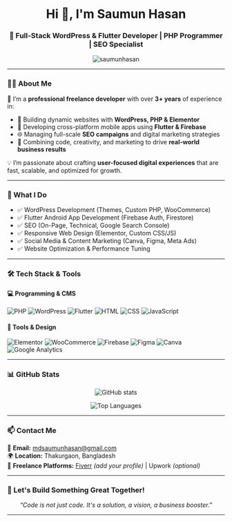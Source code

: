 <h1 align="center">Hi 👋, I'm Saumun Hasan</h1>
<h3 align="center">🚀 Full-Stack WordPress & Flutter Developer | PHP Programmer | SEO Specialist</h3>

<p align="center">
  <img src="https://komarev.com/ghpvc/?username=saumunhasan&label=Profile%20views&color=0e75b6&style=flat" alt="saumunhasan" />
</p>

---

### 🧑‍💻 About Me

🎯 I’m a **professional freelance developer** with over **3+ years** of experience in:

- 🔨 Building dynamic websites with **WordPress, PHP & Elementor**
- 📱 Developing cross-platform mobile apps using **Flutter & Firebase**
- 🌐 Managing full-scale **SEO campaigns** and digital marketing strategies
- 🧠 Combining code, creativity, and marketing to drive **real-world business results**

💡 I’m passionate about crafting **user-focused digital experiences** that are fast, scalable, and optimized for growth.

---

### 💼 What I Do

- ✅ WordPress Development (Themes, Custom PHP, WooCommerce)
- ✅ Flutter Android App Development (Firebase Auth, Firestore)
- ✅ SEO (On-Page, Technical, Google Search Console)
- ✅ Responsive Web Design (Elementor, Custom CSS/JS)
- ✅ Social Media & Content Marketing (Canva, Figma, Meta Ads)
- ✅ Website Optimization & Performance Tuning

---

### 🛠️ Tech Stack & Tools

#### 💻 Programming & CMS
![PHP](https://img.shields.io/badge/PHP-777BB4?style=for-the-badge&logo=php&logoColor=white)
![WordPress](https://img.shields.io/badge/WordPress-21759B?style=for-the-badge&logo=wordpress&logoColor=white)
![Flutter](https://img.shields.io/badge/Flutter-02569B?style=for-the-badge&logo=flutter&logoColor=white)
![HTML](https://img.shields.io/badge/HTML5-E34F26?style=for-the-badge&logo=html5)
![CSS](https://img.shields.io/badge/CSS3-1572B6?style=for-the-badge&logo=css3)
![JavaScript](https://img.shields.io/badge/JavaScript-F7DF1E?style=for-the-badge&logo=javascript&logoColor=black)

#### 🧩 Tools & Design
![Elementor](https://img.shields.io/badge/Elementor-9146FF?style=for-the-badge&logo=elementor&logoColor=white)
![WooCommerce](https://img.shields.io/badge/WooCommerce-96588A?style=for-the-badge&logo=woocommerce)
![Firebase](https://img.shields.io/badge/Firebase-FFCA28?style=for-the-badge&logo=firebase)
![Figma](https://img.shields.io/badge/Figma-F24E1E?style=for-the-badge&logo=figma)
![Canva](https://img.shields.io/badge/Canva-00C4CC?style=for-the-badge&logo=canva)
![Google Analytics](https://img.shields.io/badge/Google%20Analytics-E37400?style=for-the-badge&logo=googleanalytics&logoColor=white)

---

### 📊 GitHub Stats

<p align="center">
  <img src="https://github-readme-stats.vercel.app/api?username=saumun&show_icons=true&theme=radical&hide_border=true" alt="GitHub stats" />
</p>

<p align="center">
  <img src="https://github-readme-stats.vercel.app/api/top-langs/?username=saumun&layout=compact&theme=radical&hide_border=true" alt="Top Languages" />
</p>

---

### 📫 Contact Me

📧 **Email:** [mdsaumunhasan@gmail.com](mailto:mdsaumunhasan@gmail.com)  
🌍 **Location:** Thakurgaon, Bangladesh  
🎯 **Freelance Platforms:** [Fiverr](https://www.fiverr.com/) *(add your profile)* | Upwork *(optional)*

---

### 🚀 Let's Build Something Great Together!

<p align="center">
  <i>“Code is not just code. It's a solution, a vision, a business booster.”</i>
</p>

---
